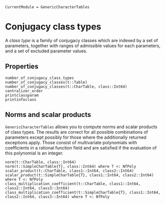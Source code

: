 ```@meta
CurrentModule = GenericCharacterTables
```

# Conjugacy class types

A *class type* is a family of conjugacy classes which are indexed by a set of parameters,
together with ranges of admissible values for each parameters, and a set of
excluded parameter values.


## Properties

```@docs
number_of_conjugacy_class_types
number_of_conjugacy_classes(t::Table)
number_of_conjugacy_classes(t::CharTable, class::Int64)
centralizer_order
printclassparam
printinfoclass
```

## Norms and scalar products

`GenericCharacterTables` allows you to compute norms and scalar products
of class types. The results are correct for all
possible combinations of parameters except possibly for those where the
additionally returned exceptions apply. Those consist of multivariate
polynomials with coefficients in a rational function field and are
satisfied if the evaluation of this polynomial is an integer.


```@docs
norm(t::CharTable, class::Int64)
norm(t::SimpleCharTable{T}, class::Int64) where T <: NfPoly
scalar_product(t::CharTable, class1::Int64, class2::Int64)
scalar_product(t::SimpleCharTable{T}, class1::Int64, class2::Int64) where T <: NfPoly
class_multiplication_coefficient(t::CharTable, class1::Int64, class2::Int64, class3::Int64)
class_multiplication_coefficient(t::SimpleCharTable{T}, class1::Int64, class2::Int64, class3::Int64) where T <: NfPoly
```